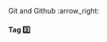<link rel="stylesheet" href="{{baseUrl}}/css/textbook.css">

<div class="website-content">

<div id="path">Git and Github :arrow_right: </div>

<div id="title">

#### Tag :three:

</div>

<div id="body">

<dynamic-panel src="../../revisionControl/savingHistory/embed.md" header="Revision Control: Saving History" is-open></dynamic-panel>
<p/>

<tabs>
  <tab header="SourceTree">
    <include src="./sourcetree.md" />
  </tab>
  <tab header="CLI">
    <include src="./cli.md" />
  </tab>
</tabs>

</div>

</div>
